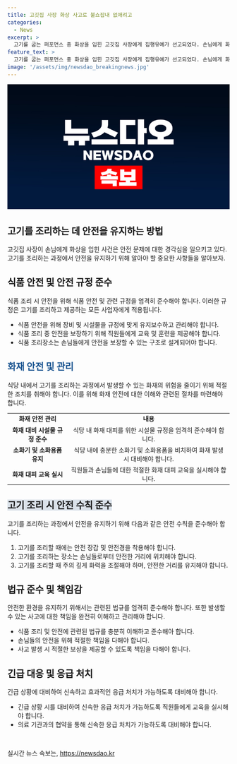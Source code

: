 ```yaml
---
title: 고깃집 사장 화상 사고로 불쇼잡내 없애려고
categories:
  - News
excerpt: >
  고기를 굽는 퍼포먼스 중 화상을 입힌 고깃집 사장에게 집행유예가 선고되었다. 손님에게 화상을 입힌 혐의로 기소된 A씨는 안전시설을 설치하거나 화력을 조절하지 않은 업무상 과실로 인정받았으며, 피해자에 대한 보상 소송 제기 등을 고려해 집행유예가 결정되었다.
feature_text: >
  고기를 굽는 퍼포먼스 중 화상을 입힌 고깃집 사장에게 집행유예가 선고되었다. 손님에게 화상을 입힌 혐의로 기소된 A씨는 안전시설을 설치하거나 화력을 조절하지 않은 업무상 과실로 인정받았으며, 피해자에 대한 보상 소송 제기 등을 고려해 집행유예가 결정되었다.
image: '/assets/img/newsdao_breakingnews.jpg'
---
```


<p><img src="/assets/img/newsdao_breakingnews.jpg" alt="flaretime 속보" /></p>

<h2>고기를 조리하는 데 안전을 유지하는 방법</h2>

<p data-ke-size="size16">고깃집 사장이 손님에게 화상을 입힌 사건은 안전 문제에 대한 경각심을 일으키고 있다. 고기를 조리하는 과정에서 안전을 유지하기 위해 알아야 할 중요한 사항들을 알아보자.</p>

<h2>식품 안전 및 안전 규정 준수</h2>

<p data-ke-size="size16">식품 조리 시 안전을 위해 식품 안전 및 관련 규정을 엄격히 준수해야 합니다. 이러한 규정은 고기를 조리하고 제공하는 모든 사업자에게 적용됩니다.</p>

<ul>
    <li>식품 안전을 위해 장비 및 시설물을 규정에 맞게 유지보수하고 관리해야 합니다.</li>
    <li>식품 조리 중 안전을 보장하기 위해 직원들에게 교육 및 훈련을 제공해야 합니다.</li>
    <li>식품 조리장소는 손님들에게 안전을 보장할 수 있는 구조로 설계되어야 합니다.</li>
</ul>

<h2><b><span style="color: #1a5490;">화재 안전 및 관리</span></b></h2>

<p data-ke-size="size16">식당 내에서 고기를 조리하는 과정에서 발생할 수 있는 화재의 위험을 줄이기 위해 적절한 조치를 취해야 합니다. 이를 위해 화재 안전에 대한 이해와 관련된 절차를 마련해야 합니다.</p>

<table>
    <tr>
        <td style="text-align: center; height: 17px;"><b>화재 안전 관리</b></td>
        <td style="text-align: center; height: 17px;"><b>내용</b></td>
    </tr>
    <tr>
        <td style="text-align: center; height: 17px;"><b>화재 대비 시설물 규정 준수</b></td>
        <td style="text-align: center; height: 17px;">식당 내 화재 대피를 위한 시설물 규정을 엄격히 준수해야 합니다.</td>
    </tr>
    <tr>
        <td style="text-align: center; height: 17px;"><b>소화기 및 소화용품 유지</b></td>
        <td style="text-align: center; height: 17px;">식당 내에 충분한 소화기 및 소화용품을 비치하여 화재 발생 시 대비해야 합니다.</td>
    </tr>
    <tr>
        <td style="text-align: center; height: 17px;"><b>화재 대피 교육 실시</b></td>
        <td style="text-align: center; height: 17px;">직원들과 손님들에 대한 적절한 화재 대피 교육을 실시해야 합니다.</td>
    </tr>
</table>

<h2><b><span style="background-color: #21538527;">고기 조리 시 안전 수칙 준수</span></b></h2>

<p data-ke-size="size16">고기를 조리하는 과정에서 안전을 유지하기 위해 다음과 같은 안전 수칙을 준수해아 합니다.</p>

<ol>
    <li>고기를 조리할 때에는 안전 장갑 및 안전경을 착용해야 합니다.</li>
    <li>고기를 조리하는 장소는 손님들로부터 안전한 거리에 위치해야 합니다.</li>
    <li>고기를 조리할 때 주의 깊게 화력을 조절해야 하며, 안전한 거리를 유지해야 합니다.</li>
</ol>

<h2>법규 준수 및 책임감</h2>

<p data-ke-size="size16">안전한 환경을 유지하기 위해서는 관련된 법규를 엄격히 준수해야 합니다. 또한 발생할 수 있는 사고에 대한 책임을 완전히 이해하고 관리해야 합니다.</p>

<ul>
    <li>식품 조리 및 안전에 관련된 법규를 충분히 이해하고 준수해아 합니다.</li>
    <li>손님들의 안전을 위해 적절한 책임을 다해야 합니다.</li>
    <li>사고 발생 시 적절한 보상을 제공할 수 있도록 책임을 다해야 합니다.</li>
</ul>

<h2>긴급 대응 및 응급 처치</h2>

<p data-ke-size="size16">긴급 상황에 대비하여 신속하고 효과적인 응급 처치가 가능하도록 대비해아 합니다.</p>

<ul>
    <li>긴급 상황 시를 대비하여 신속한 응급 처치가 가능하도록 직원들에게 교육을 실시해야 합니다.</li>
    <li>의료 기관과의 협약을 통해 신속한 응급 처치가 가능하도록 대비해야 합니다.</li>
</ul>

<p data-ke-size="size16">&nbsp;</p>
실시간 뉴스 속보는, <a href="https://newsdao.kr" rel="dofollow">https://newsdao.kr</a>


